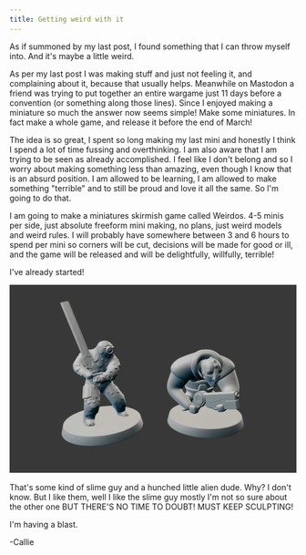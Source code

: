 ```yaml
---
title: Getting weird with it
---
```


As if summoned by my last post, I found something that I can throw myself into. And it's maybe a little weird.

<!-- more -->

As per my last post I was making stuff and just not feeling it, and complaining about it, because that usually helps. Meanwhile on Mastodon a friend was trying to put together an entire wargame just 11 days before a convention (or something along those lines). Since I enjoyed making a miniature so much the answer now seems simple! Make some miniatures. In fact make a whole game, and release it before the end of March!

The idea is so great, I spent so long making my last mini and honestly I think I spend a lot of time fussing and overthinking. I am also aware that I am trying to be seen as already accomplished. I feel like I don't belong and so I worry about making something less than amazing, even though I know that is an absurd position. I am allowed to be learning, I am allowed to make something "terrible" and to still be proud and love it all the same. So I'm going to do that.

I am going to make a miniatures skirmish game called Weirdos. 4-5 minis per side, just absolute freeform mini making, no plans, just weird models and weird rules. I will probably have somewhere between 3 and 6 hours to spend per mini so corners will be cut, decisions will be made for good or ill, and the game will be released and will be delightfully, willfully, terrible!

I've already started!

![](/images/blog/2024/weirdos.jpg)

That's some kind of slime guy and a hunched little alien dude. Why? I don't know. But I like them, well I like the slime guy mostly I'm not so sure about the other one BUT THERE'S NO TIME TO DOUBT! MUST KEEP SCULPTING!

I'm having a blast.

-Callie